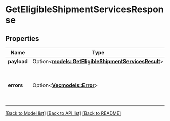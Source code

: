 # GetEligibleShipmentServicesResponse

## Properties

Name | Type | Description | Notes
------------ | ------------- | ------------- | -------------
**payload** | Option<[**models::GetEligibleShipmentServicesResult**](GetEligibleShipmentServicesResult.md)> |  | [optional]
**errors** | Option<[**Vec<models::Error>**](Error.md)> | A list of error responses returned when a request is unsuccessful. | [optional]

[[Back to Model list]](../README.md#documentation-for-models) [[Back to API list]](../README.md#documentation-for-api-endpoints) [[Back to README]](../README.md)


